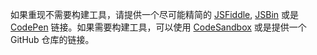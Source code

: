 如果重现不需要构建工具，请提供一个尽可能精简的 [JSFiddle](https://jsfiddle.net/posva/3yq6ojLv), [JSBin](https://jsbin.com/) 或是 [CodePen](https://codepen.io) 链接。如果需要构建工具，可以使用 [CodeSandbox](https://codesandbox.io/s/vue-router-4-reproduction-s1sqc) 或是提供一个 GitHub 仓库的链接。
